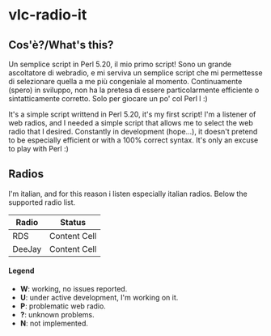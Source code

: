 vlc-radio-it
============

## Cos'è?/What's this?

Un semplice script in Perl 5.20, il mio primo script! Sono un grande ascoltatore di webradio, e mi serviva un semplice script che mi permettesse di selezionare quella a me più congeniale al momento. Continuamente (spero) in sviluppo, non ha la pretesa di essere particolarmente efficiente o sintatticamente corretto. Solo per giocare un po' col Perl l :)

It's a simple script writtend in Perl 5.20, it's my first script! I'm a listener of web radios, and I needed a simple script that allows me to select the web radio that I desired. Constantly in development (hope...), it doesn't pretend to be especially efficient or with a 100% correct syntax. It's only an excuse to play with Perl :)


## Radios

I'm italian, and for this reason i listen especially italian radios. Below the supported radio list.



| Radio         | Status |
| ------------- | ------------- |
| RDS           | Content Cell  |
| DeeJay        | Content Cell  |

#### Legend
* __W__: working, no issues reported.
* __U__: under active development, I'm working on it.
* __P__: problematic web radio.
* __?__: unknown problems.
* __N__: not implemented.

